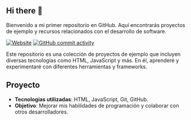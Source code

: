 ## Hi there 👋


Bienvenido a mi primer repositorio en GitHub. Aquí encontrarás proyectos de ejemplo y recursos relacionados con el desarrollo de software.



[![Website](https://img.shields.io/website?url=https%3A%2F%2Fsoyquechua.org%2F)](https://soyquechua.org/)
[![GitHub commit activity](https://img.shields.io/github/commit-activity/m/JavierVargasData/JavierVargasData)](https://github.com/JavierVargasData/JavierVargasData/commits)



Este repositorio es una colección de proyectos de ejemplo que incluyen diversas tecnologías como HTML, JavaScript y más. En él, aprenderé y experimentaré con diferentes herramientas y frameworks.

## Proyecto

- **Tecnologías utilizadas**: HTML, JavaScript, Git, GitHub.
- **Objetivo**: Mejorar mis habilidades de programación y colaborar con otros desarrolladores.

